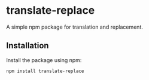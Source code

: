 # translate-replace

A simple npm package for translation and replacement.

## Installation

Install the package using npm:

```bash
npm install translate-replace
